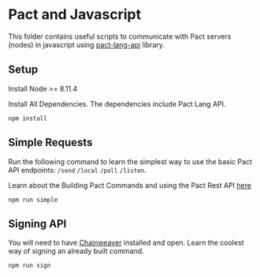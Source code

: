 # Pact and Javascript

This folder contains useful scripts to communicate with Pact servers (nodes) in javascript using [pact-lang-api](https://github.com/kadena-io/pact-lang-api) library.

## Setup

Install Node >= 8.11.4

Install All Dependencies. The dependencies include Pact Lang API.
```
npm install
```

## Simple Requests
Run the following command to learn the simplest way to use the basic Pact API endpoints: `/send` `/local` `/poll` `/listen`.

Learn about the Building Pact Commands and using the Pact Rest API [here](https://pact-language.readthedocs.io/en/latest/pact-reference.html#rest-api)

```
npm run simple
```

## Signing API
You will need to have [Chainweaver](https://www.kadena.io/chainweaver) installed and open. Learn the coolest way of signing an already built command.
```
npm run sign
```
